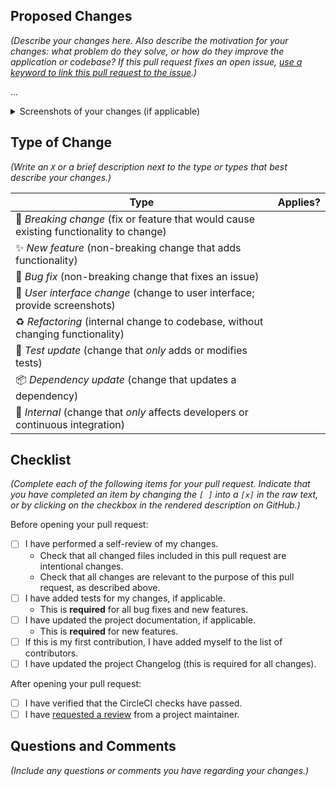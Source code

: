 ## Proposed Changes

_(Describe your changes here. Also describe the motivation for your changes: what problem do they solve, or how do they improve the application or codebase? If this pull request fixes an open issue, [use a keyword to link this pull request to the issue](https://docs.github.com/en/issues/tracking-your-work-with-issues/linking-a-pull-request-to-an-issue#linking-a-pull-request-to-an-issue-using-a-keyword).)_

...

<details>
<summary>Screenshots of your changes (if applicable)</summary>

</details>

## Type of Change

_(Write an `X` or a brief description next to the type or types that best describe your changes.)_

| Type                                                                                    | Applies? |
| --------------------------------------------------------------------------------------- | -------- |
| 🚨 _Breaking change_ (fix or feature that would cause existing functionality to change) |          |
| ✨ _New feature_ (non-breaking change that adds functionality)                          |          |
| 🐛 _Bug fix_ (non-breaking change that fixes an issue)                                  |          |
| 🎨 _User interface change_ (change to user interface; provide screenshots)              |          |
| ♻️ _Refactoring_ (internal change to codebase, without changing functionality)          |          |
| 🚦 _Test update_ (change that _only_ adds or modifies tests)                            |          |
| 📦 _Dependency update_ (change that updates a dependency)                               |          |
| 🔧 _Internal_ (change that _only_ affects developers or continuous integration)         |          |

## Checklist

_(Complete each of the following items for your pull request. Indicate that you have completed an item by changing the `[ ]` into a `[x]` in the raw text, or by clicking on the checkbox in the rendered description on GitHub.)_

Before opening your pull request:

- [ ] I have performed a self-review of my changes.
  - Check that all changed files included in this pull request are intentional changes.
  - Check that all changes are relevant to the purpose of this pull request, as described above.
- [ ] I have added tests for my changes, if applicable.
  - This is **required** for all bug fixes and new features.
- [ ] I have updated the project documentation, if applicable.
  - This is **required** for new features.
- [ ] If this is my first contribution, I have added myself to the list of contributors.
- [ ] I have updated the project Changelog (this is required for all changes).

After opening your pull request:

- [ ] I have verified that the CircleCI checks have passed.
- [ ] I have [requested a review](https://docs.github.com/en/pull-requests/collaborating-with-pull-requests/proposing-changes-to-your-work-with-pull-requests/requesting-a-pull-request-review) from a project maintainer.

## Questions and Comments

_(Include any questions or comments you have regarding your changes.)_
